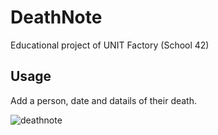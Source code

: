# DeathNote

Educational project of UNIT Factory (School 42)

## Usage

Add a person, date and datails of their death.

![deathnote](https://user-images.githubusercontent.com/37272454/50488071-665f0f00-0a09-11e9-80b3-8cb2f83b93bf.gif)
